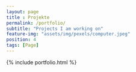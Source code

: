 ```yaml
--- 
layout: page
title : Projekte 
permalink: /portfolio/
subtitle: "Projects I am working on" 
feature-img: "assets/img/pexels/computer.jpeg"
position: 4
tags: [Page]
---
```


{% include portfolio.html %}
